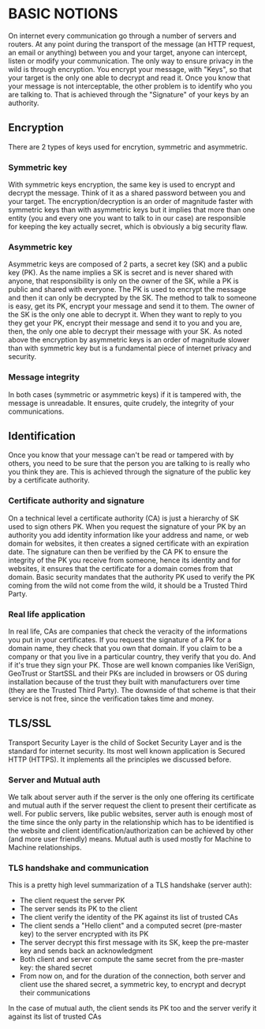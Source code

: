 # BASIC NOTIONS
On internet every communication go through a number of servers and routers. At any point during the transport of the message (an HTTP request, an email or anything) between you and your target, anyone can intercept, listen or modify your communication.
The only way to ensure privacy in the wild is through encryption. You encrypt your message, with "Keys", so that your target is the only one able to decrypt and read it.
Once you know that your message is not interceptable, the other problem is to identify who you are talking to. That is achieved through the "Signature" of your keys by an authority.

## Encryption
There are 2 types of keys used for encrytion, symmetric and asymmetric.

### Symmetric key
With symmetric keys encryption, the same key is used to encrypt and decrypt the message. Think of it as a shared password between you and your target. The encryption/decryption is an order of magnitude faster with symmetric keys than with asymmetric keys but it implies that more than one entity (you and every one you want to talk to in our case) are responsible for keeping the key actually secret, which is obviously a big security flaw.

### Asymmetric key
Asymmetric keys are composed of 2 parts, a secret key (SK) and a public key (PK). As the name implies a SK is secret and is never shared with anyone, that responsibility is only on the owner of the SK, while a PK is public and shared with everyone.
The PK is used to encrypt the message and then it can only be decrypted by the SK. The method to talk to someone is easy, get its PK, encrypt your message and send it to them. The owner of the SK is the only one able to decrypt it. When they want to reply to you they get your PK, encrypt their message and send it to you and you are, then, the only one able to decrypt their message with your SK.
As noted above the encryption by asymmetric keys is an order of magnitude slower than with symmetric key but is a fundamental piece of internet privacy and security.

### Message integrity
In both cases (symmetric or asymmetric keys) if it is tampered with, the message is unreadable. It ensures, quite crudely, the integrity of your communications.

## Identification
Once you know that your message can't be read or tampered with by others, you need to be sure that the person you are talking to is really who you think they are. This is achieved through the signature of the public key by a certificate authority.

### Certificate authority and signature
On a technical level a certificate authority (CA) is just a hierarchy of SK used to sign others PK.
When you request the signature of your PK by an authority you add identity information like your address and name, or web domain for websites, it then creates a signed certificate with an expiration date. The signature can then be verified by the CA PK to ensure the integrity of the PK you receive from someone, hence its identity and for websites, it ensures that the certificate for a domain comes from that domain.
Basic security mandates that the authority PK used to verify the PK coming from the wild not come from the wild, it should be a Trusted Third Party.

### Real life application
In real life, CAs are companies that check the veracity of the informations you put in your certificates. 
If you request the signature of a PK for a domain name, they check that you own that domain. If you claim to be a company or that you live in a particular country, they verify that you do. And if it's true they sign your PK.
Those are well known companies like VeriSign, GeoTrust or StartSSL and their PKs are included in browsers or OS during installation because of the trust they built with manufacturers over time (they are the Trusted Third Party).
The downside of that scheme is that their service is not free, since the verification takes time and money.

## TLS/SSL
Transport Security Layer is the child of Socket Security Layer and is the standard for internet security. Its most well known application is Secured HTTP (HTTPS). It implements all the principles we discussed before.

### Server and Mutual auth
We talk about server auth if the server is the only one offering its certificate and mutual auth if the server request the client to present their certificate as well.
For public servers, like public websites, server auth is enough most of the time since the only party in the relationship which has to be identified is the website and client identification/authorization can be achieved by other (and more user friendly) means. Mutual auth is used mostly for Machine to Machine relationships.

### TLS handshake and communication
This is a pretty high level summarization of a TLS handshake (server auth):
- The client request the server PK
- The server sends its PK to the client
- The client verify the identity of the PK against its list of trusted CAs
- The client sends a "Hello client" and a computed secret (pre-master key) to the server encrypted with its PK
- The server decrypt this first message with its SK, keep the pre-master key and sends back an acknowledgment
- Both client and server compute the same secret from the pre-master key: the shared secret
- From now on, and for the duration of the connection, both server and client use the shared secret, a symmetric key, to encrypt and decrypt their communications

In the case of mutual auth, the client sends its PK too and the server verify it against its list of trusted CAs